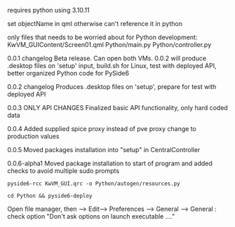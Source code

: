 requires python using 3.10.11

set objectName in qml otherwise can't reference it in python

only files that needs to be worried about for Python development:
KwVM_GUIContent/Screen01.qml
Python/main.py
Python/controller.py

0.0.1 changelog
Beta release. Can open both VMs. 0.0.2 will produce .desktop files on 'setup' input, build.sh for Linux, test with deployed API, better organized Python code for PySide6

0.0.2 changelog
Produces .desktop files on 'setup', prepare for test with deployed API

0.0.3 ONLY API CHANGES
Finalized basic API functionality, only hard coded data

0.0.4
Added supplied spice proxy instead of pve proxy
change to production values

0.0.5
Moved packages installation into "setup" in CentralController

0.0.6-alpha1
Moved package installation to start of program and added checks to avoid multiple sudo prompts

`pyside6-rcc KwVM_GUI.qrc -o Python/autogen/resources.py`

`cd Python && pyside6-deploy`

Open file manager, then --> Edit--> Preferences --> General --> General : check option "Don't ask options on launch executable ...."